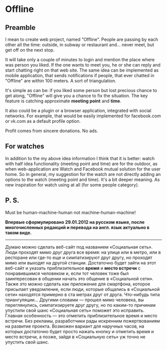 # Offline

## Preamble

I mean to create web project, named "Offline". People are passing by each other all the time: outside, in subway or restaurant and... never meet, but get off on the next stop.

It will take only a couple of minutes to login and mention the place where was person you liked. If the one wants to meet you, he or she can reply and start chatting right on that web site.
The same idea can be implemented as mobile application, that sends notifications if people, that ever chatted in "Offline" are within 100 meters. A sort of triangulation.

It's simple as can be: if you liked some person but lost precious chance to get along, "Offline" will give you a chance to fix the situation. The key feature is catching approximate **meeting point** and **time**.

It also could be a plugin or a browser application, integrated with social networks. For example, that would be easily implemented for facebook.com or vk.com as a default profile option.

Profit comes from sincere donations. No ads.

## For watches

In addition to the my above idea information I think that it is better: watch with half idea functionality (meeting point and time) are for the outdoor, as when web-application are Watch and Facebook mutual solution for the user home. So in general, my suggestion for the watch are not directly adding an options to the watch (meeting point and time). It's a bit deeper meaning. As new inspiration for watch using at all (for some people category).

## P. S. 
Must be human-machine-human not machine-human-machine!

**Впервые сформулировано 29.01.2012 на русском языке, после многочисленных редакций и перевода на англ. язык актуально в таком виде.**

---

Думаю можно сделать веб-сайт под названием «Социальная сеть». Люди проходят мимо друг друга все время: на улице или в метро, или в ресторане или где-то еще и симпатизируют друг другу, но проходят мимо или выходят на другой станции. Достаточно будет зайти на этот веб-сайт и указать приблизительное **время** и **место встречи** с понравившимся человеком и, если тот человек тоже был заинтересован в общении начать это общение в «Социальной сети». Также это можно сделать как приложение для смартфона, которое присылает уведомление, если люди, которые общались в «Социальной сети» находятся примерно в ста метрах друг от друга. Что-нибудь типа триангуляции… Другими словами — прошел мимо человека, вы переглянулись, симпатизируете друг другу, но по каким-то причинам упустили свой шанс «Социальная сеть» поможет это исправить. Главная особенность — это отметить приблизительное время и место встречи. Без рекламы, разработчики рады искренним пожертвованиям на развитие проекта. Возможен вариант для наручных часов, на которых достаточно будет просто нажать кнопку и отметить время и место встречи, а позже, зайдя в «Социальную сеть» уж точно не упустить свой шанс.
